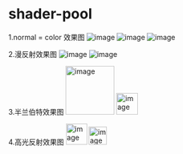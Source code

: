 # shader-pool

1.normal = color 效果图
![image](https://user-images.githubusercontent.com/62586787/114508739-ad6f7d80-9c6f-11eb-9247-b526c3b06341.png)
![image](https://user-images.githubusercontent.com/62586787/114509529-92513d80-9c70-11eb-80b0-9152ff00272e.png)
![image](https://user-images.githubusercontent.com/62586787/114509555-9bdaa580-9c70-11eb-9249-f121ae5cd544.png)

2.漫反射效果图
![image](https://user-images.githubusercontent.com/62586787/114523912-bb2cff00-9c7f-11eb-8b30-b4bee909cefe.png)
![image](https://user-images.githubusercontent.com/62586787/114523973-c6802a80-9c7f-11eb-8b19-6a6f170da07e.png)

3.半兰伯特效果图
<img width="97" alt="image" src="https://user-images.githubusercontent.com/62586787/114726880-b6984180-9d78-11eb-97fc-64cc1160addd.png">
<img width="43" alt="image" src="https://user-images.githubusercontent.com/62586787/114727028-d3cd1000-9d78-11eb-8c98-cc8e152f4875.png">

4.高光反射效果图
<img width="42" alt="image" src="https://user-images.githubusercontent.com/62586787/114732340-666fae00-9d7d-11eb-9d7d-ac5de3ffc4fb.png">
<img width="36" alt="image" src="https://user-images.githubusercontent.com/62586787/114732372-6bccf880-9d7d-11eb-86ec-e176045b3a77.png">
